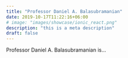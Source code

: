 ```yaml
---
title: "Professor Daniel A. Balasubramanian"
date: 2019-10-17T11:22:16+06:00
# image: "images/showcase/ionic_react.png"
description: "this is a meta description"
draft: false
---
```


Professor Daniel A. Balasubramanian is...
